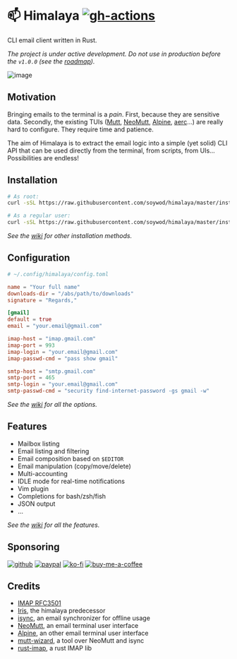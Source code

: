 # 📫 Himalaya [![gh-actions](https://github.com/soywod/himalaya/workflows/deployment/badge.svg)](https://github.com/soywod/himalaya/actions?query=workflow%3Adeployment)

CLI email client written in Rust.

*The project is under active development. Do not use in production before the
`v1.0.0` (see the [roadmap](https://github.com/soywod/himalaya/milestone/5)).*

![image](https://user-images.githubusercontent.com/10437171/115128560-eba5cd80-9fde-11eb-8981-c67e7e019a43.png)

## Motivation

Bringing emails to the terminal is a *pain*. First, because they are sensitive
data. Secondly, the existing TUIs ([Mutt](http://www.mutt.org/),
[NeoMutt](https://neomutt.org/), [Alpine](https://alpine.x10host.com/),
[aerc](https://aerc-mail.org/)…) are really hard to configure. They require time
and patience.

The aim of Himalaya is to extract the email logic into a simple (yet solid) CLI
API that can be used directly from the terminal, from scripts, from UIs…
Possibilities are endless!

## Installation

```sh
# As root:
curl -sSL https://raw.githubusercontent.com/soywod/himalaya/master/install.sh | sudo sh

# As a regular user:
curl -sSL https://raw.githubusercontent.com/soywod/himalaya/master/install.sh | PREFIX=~/.local sh
```

*See the [wiki](https://github.com/soywod/himalaya/wiki) for other installation
methods.*

## Configuration

```toml
# ~/.config/himalaya/config.toml

name = "Your full name"
downloads-dir = "/abs/path/to/downloads"
signature = "Regards,"

[gmail]
default = true
email = "your.email@gmail.com"

imap-host = "imap.gmail.com"
imap-port = 993
imap-login = "your.email@gmail.com"
imap-passwd-cmd = "pass show gmail"

smtp-host = "smtp.gmail.com"
smtp-port = 465
smtp-login = "your.email@gmail.com"
smtp-passwd-cmd = "security find-internet-password -gs gmail -w"
```

*See the
[wiki](https://github.com/soywod/himalaya/wiki/Configuration:config-file) for
all the options.*

## Features

- Mailbox listing
- Email listing and filtering
- Email composition based on `$EDITOR`
- Email manipulation (copy/move/delete)
- Multi-accounting
- IDLE mode for real-time notifications
- Vim plugin
- Completions for bash/zsh/fish
- JSON output
- …

*See the [wiki](https://github.com/soywod/himalaya/wiki) for all the features.*

## Sponsoring

[![github](https://img.shields.io/badge/-GitHub%20Sponsors-fafbfc?logo=GitHub%20Sponsors)](https://github.com/sponsors/soywod)
[![paypal](https://img.shields.io/badge/-PayPal-0079c1?logo=PayPal&logoColor=ffffff)](https://www.paypal.com/paypalme/soywod)
[![ko-fi](https://img.shields.io/badge/-Ko--fi-ff5e5a?logo=Ko-fi&logoColor=ffffff)](https://ko-fi.com/soywod)
[![buy-me-a-coffee](https://img.shields.io/badge/-Buy%20Me%20a%20Coffee-ffdd00?logo=Buy%20Me%20A%20Coffee&logoColor=000000)](https://www.buymeacoffee.com/soywod)

## Credits

- [IMAP RFC3501](https://tools.ietf.org/html/rfc3501)
- [Iris](https://github.com/soywod/iris.vim), the himalaya predecessor
- [isync](https://isync.sourceforge.io/), an email synchronizer for offline usage
- [NeoMutt](https://neomutt.org/), an email terminal user interface
- [Alpine](http://alpine.x10host.com/alpine/alpine-info/), an other email terminal user interface
- [mutt-wizard](https://github.com/LukeSmithxyz/mutt-wizard), a tool over NeoMutt and isync
- [rust-imap](https://github.com/jonhoo/rust-imap), a rust IMAP lib
